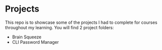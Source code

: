 # Projects
This repo is to showcase some of the projects I had to complete for courses throughout my learning. You will find 2 project folders:
* Brain Squeeze
* CLI Password Manager
